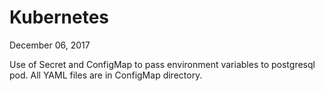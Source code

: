 # Kubernetes

December 06, 2017

Use of Secret and ConfigMap to pass environment variables to postgresql pod.
All YAML files are in ConfigMap directory.
